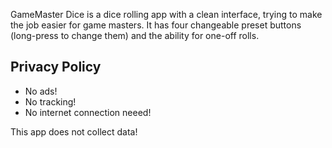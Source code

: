 GameMaster Dice is a dice rolling app with a clean interface, trying to make
the job easier for game masters. It has four changeable preset buttons
(long-press to change them) and the ability for one-off rolls.


## Privacy Policy

 - No ads!
 - No tracking!
 - No internet connection neeed!

This app does not collect data!


